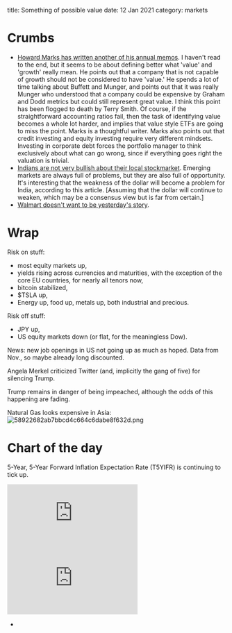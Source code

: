 title: Something of possible value
date: 12 Jan 2021
category: markets

# Crumbs

- [Howard Marks has written another of his annual memos](https://seekingalpha.com/article/4398460-latest-memo-from-howard-marks-something-of-value). I haven't read to the end, but it seems to be about defining better what 'value' and 'growth' really mean. He points out that a company that is not capable of growth should not be considered to have 'value.' He spends a lot of time talking about Buffett and Munger, and points out that it was really Munger who understood that a company could be expensive by Graham and Dodd metrics but could still represent great value. I think this point has been flogged to death by Terry Smith. Of course, if the straightforward accounting ratios fail, then the task of identifying value becomes a whole lot harder, and implies that value style ETFs are going to miss the point. Marks is a thoughtful writer. Marks also points out that credit investing and equity investing require very different mindsets. Investing in corporate debt forces the portfolio manager to think exclusively about what can go wrong, since if everything goes right the valuation is trivial.
- [Indians are not very bullish about their local stockmarket](https://www.freepressjournal.in/analysis/policy-watch-storm-clouds-gather-but-indian-punters-fiddle-merrily). Emerging markets are always full of problems, but they are also full of opportunity. It's interesting that the weakness of the dollar will become a problem for India, according to this article. [Assuming that the dollar will continue to weaken, which may be a consensus view but is far from certain.]
- [Walmart doesn't want to be yesterday's story](https://www.nbcnews.com/business/business-news/walmart-create-fintech-startup-investment-firm-behind-robinhood-n1253804).

# Wrap

Risk on stuff:

- most equity markets up,
- yields rising across currencies and maturities, with the exception of the core EU countries, for nearly all tenors now,
- bitcoin stabilized,
- $TSLA up,
- Energy up, food up, metals up, both industrial and precious.

Risk off stuff:

- JPY up,
- US equity markets down (or flat, for the meaningless Dow).

News: new job openings in US not going up as much as hoped. Data from Nov., so maybe already long discounted.

Angela Merkel criticized Twitter (and, implicitly the gang of five) for silencing Trump. 

Trump remains in danger of being impeached, although the odds of this happening are fading.

Natural Gas looks expensive in Asia:
![58922682ab7bbcd4c664c6dabe8f632d.png]({attach}58922682ab7bbcd4c664c6dabe8f632d.png)

# Chart of the day

5-Year, 5-Year Forward Inflation Expectation Rate (T5YIFR) is continuing to tick up.

<div class="embed-container"><iframe src="https://fred.stlouisfed.org/graph/graph-landing.php?g=zUf3&width=670&height=475" scrolling="no" frameborder="0" style="overflow:hidden;" allowTransparency="true" loading="lazy"></iframe></div><script src="https://fred.stlouisfed.org/graph/js/embed.js" type="text/javascript"></script><div class="embed-container"><iframe src="https://fred.stlouisfed.org/graph/graph-landing.php?g=zUf3&width=670&height=475" scrolling="no" frameborder="0" style="overflow:hidden;" allowTransparency="true" loading="lazy"></iframe></div><script src="https://fred.stlouisfed.org/graph/js/embed.js" type="text/javascript"></script>

- 